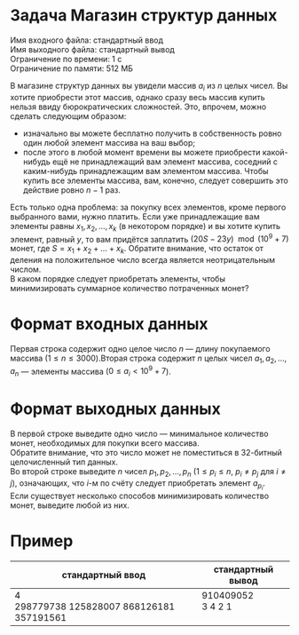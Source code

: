 # Задача Магазин структур данных
Имя входного файла: стандартный ввод  
Имя выходного файла: стандартный вывод  
Ограничение по времени: 1 с  
Ограничение по памяти: 512 МБ
        
В магазине структур данных вы увидели массив $a_i$ из $n$ целых чисел. Вы хотите приобрести этот массив, однако сразу весь массив купить нельзя ввиду бюрократических сложностей. Это, впрочем, можно сделать следующим образом:
 * изначально вы можете бесплатно получить в собственность ровно один любой элемент массива на ваш выбор;
 * после этого в любой момент времени вы можете приобрести какой-нибудь ещё не принадлежащий вам элемент массива, соседний с каким-нибудь принадлежащим вам элементом массива. Чтобы купить все элементы массива, вам, конечно, следует совершить это действие ровно $n - 1$ раз.  

Есть только одна проблема: за покупку всех элементов, кроме первого выбранного вами, нужно платить. Если уже принадлежащие вам элементы равны $x_1, x_2, \ldots, x_k$ (в некотором порядке) и вы хотите купить элемент, равный $y$, то вам придётся заплатить $(20S - 23y) \mod (10^9 + 7)$ монет, где $S = x_1 + x_2 + \ldots + x_k$. Обратите внимание, что остаток от деления на положительное число всегда является неотрицательным числом.  
В каком порядке следует приобретать элементы, чтобы минимизировать суммарное количество потраченных монет?

# Формат входных данных
Первая строка содержит одно целое число $n$ — длину покупаемого массива ($1 \leqslant n \leqslant 3000$).Вторая строка содержит $n$ целых чисел $a_1, a_2, \ldots, a_n$ — элементы массива ($0 \leqslant a_i < 10^9 + 7$).

# Формат выходных данных
В первой строке выведите одно число — минимальное количество монет, необходимых для покупки всего массива.  
Обратите внимание, что это число может не поместиться в 32-битный целочисленный тип данных.  
Во второй строке выведите $n$ чисел $p_1, p_2, \ldots, p_n$ ($1 \leqslant p_i \leqslant n$, $p_i \ne p_j$ для $i \ne j$), означающих, что $i$-м по счёту следует приобретать элемент $a_{p_i}$.  
Если существует несколько способов минимизировать количество монет, выведите любой из них.

# Пример
<table>
    <thead>
        <tr>
            <th align="center">стандартный ввод</th>
            <th align="center">стандартный вывод</th>
        </tr>
    </thead>
    <tbody>
        <tr>
            <td>4<br>
                298779738 125828007 868126181 357191561<br>
            </td>
            <td valign="top">910409052<br>
                             3 4 2 1<br>
            </td>
        </tr>
    </tbody>
</table>